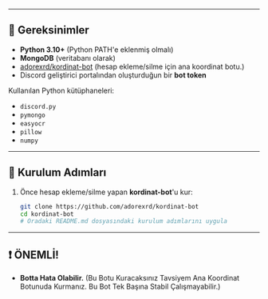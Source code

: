 
---

## 🔧 Gereksinimler

- **Python 3.10+** (Python PATH'e eklenmiş olmalı)
- **MongoDB** (veritabanı olarak)
- [adorexrd/kordinat-bot](https://github.com/adorexrd/kordinat-bot) (hesap ekleme/silme için ana koordinat botu.)
- Discord geliştirici portalından oluşturduğun bir **bot token**

Kullanılan Python kütüphaneleri:
- `discord.py`
- `pymongo`
- `easyocr`
- `pillow`
- `numpy`

---

## 🚀 Kurulum Adımları

1. Önce hesap ekleme/silme yapan **kordinat-bot**'u kur:
   ```bash
   git clone https://github.com/adorexrd/kordinat-bot
   cd kordinat-bot
   # Oradaki README.md dosyasındaki kurulum adımlarını uygula

---

## ❗ ÖNEMLİ!

- **Botta Hata Olabilir.** (Bu Botu Kuracaksınız Tavsiyem Ana Koordinat Botunuda Kurmanız. Bu Bot Tek Başına Stabil Çalışmayabilir.)
